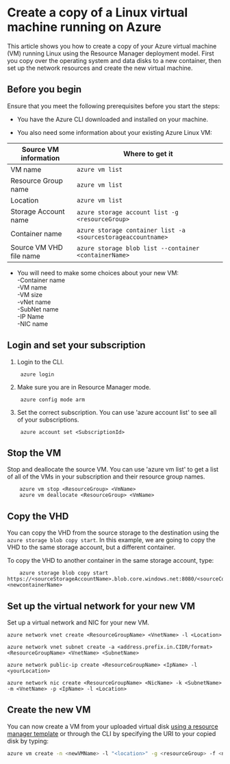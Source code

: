 # Create a copy of a Linux virtual machine running on Azure


This article shows you how to create a copy of your Azure virtual machine (VM) running Linux using the Resource Manager deployment model. First you copy over the operating system and data disks to a new container, then set up the network resources and create the new virtual machine.


## Before you begin

Ensure that you meet the following prerequisites before you start the steps:

- You have the Azure CLI downloaded and installed on your machine. 

- You also need some information about your existing Azure Linux VM:

| Source VM information | Where to get it |
|------------|-----------------|
| VM name | `azure vm list` |
| Resource Group name | `azure vm list` |
| Location | `azure vm list` |
| Storage Account name | `azure storage account list -g <resourceGroup>` |
| Container name | `azure storage container list -a <sourcestorageaccountname>` |
| Source VM VHD file name | `azure storage blob list --container <containerName>` |



- You will need to make some choices about your new VM: 
     <br> -Container name
     <br> -VM name 
     <br> -VM size 
     <br> -vNet name 
     <br> -SubNet name 
     <br> -IP Name 
     <br> -NIC name
	

## Login and set your subscription

1. Login to the CLI.
		
		azure login

2. Make sure you are in Resource Manager mode.
	
		azure config mode arm

3. Set the correct subscription. You can use 'azure account list' to see all of your subscriptions.

		azure account set <SubscriptionId>



## Stop the VM 

Stop and deallocate the source VM. You can use 'azure vm list' to get a list of all of the VMs in your subscription and their resource group names.
	
		azure vm stop <ResourceGroup> <VmName>
		azure vm deallocate <ResourceGroup> <VmName>




## Copy the VHD


You can copy the VHD from the source storage to the destination using the `azure storage blob copy start`. In this example, we are going to copy the VHD to the same storage account, but a different container.

To copy the VHD to another container in the same storage account, type:

		azure storage blob copy start https://<sourceStorageAccountName>.blob.core.windows.net:8080/<sourceContainerName>/<SourceVHDFileName.vhd> <newcontainerName>
		

## Set up the virtual network for your new VM

Set up a virtual network and NIC for your new VM. 

	azure network vnet create <ResourceGroupName> <VnetName> -l <Location>

	azure network vnet subnet create -a <address.prefix.in.CIDR/format> <ResourceGroupName> <VnetName> <SubnetName>

	azure network public-ip create <ResourceGroupName> <IpName> -l <yourLocation>

	azure network nic create <ResourceGroupName> <NicName> -k <SubnetName> -m <VnetName> -p <IpName> -l <Location>


## Create the new VM 

You can now create a VM from your uploaded virtual disk [using a resource manager template](https://github.com/Azure/azure-quickstart-templates/tree/master/201-vm-from-specialized-vhd) or through the CLI by specifying the URI to your copied disk by typing:

```bash
azure vm create -n <newVMName> -l "<location>" -g <resourceGroup> -f <newNicName> -z "<vmSize>" -d https://<storageAccountName>.blob.core.windows.net/<containerName/<fileName.vhd> -y Linux
```
